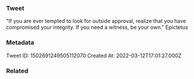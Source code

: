 ### Tweet
"If you are ever tempted to look for outside approval, realize that you have compromised your integrity. If you need a witness, be your own." Epictetus

### Metadata
Tweet ID: 1502691249505112070
Created At: 2022-03-12T17:01:27.000Z

### Related

